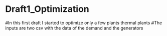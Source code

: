# Draft1_Optimization
#In this first draft I started to optimize only a few plants thermal plants
#The inputs are two csv with the data of the demand and the generators 
